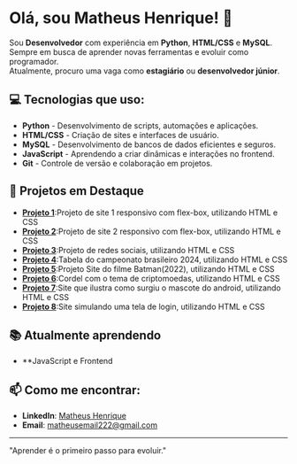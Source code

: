 # Olá, sou Matheus Henrique! 👋

Sou **Desenvolvedor** com experiência em **Python**, **HTML/CSS** e **MySQL**.  
Sempre em busca de aprender novas ferramentas e evoluir como programador.  
Atualmente, procuro uma vaga como **estagiário** ou **desenvolvedor júnior**.

## 💻 Tecnologias que uso:
- **Python** - Desenvolvimento de scripts, automações e aplicações.
- **HTML/CSS** - Criação de sites e interfaces de usuário.
- **MySQL** - Desenvolvimento de bancos de dados eficientes e seguros.
- **JavaScript** - Aprendendo a criar dinâmicas e interações no frontend.   
- **Git** - Controle de versão e colaboração em projetos.

## 🚀 Projetos em Destaque
- **[Projeto 1](https://github.com/Matheushenrique02/projeto-imperatriz)**:Projeto de site 1 responsivo com flex-box, utilizando HTML e CSS
- **[Projeto 2](https://matheushenrique02.github.io/projeto-flexbox/)**:Projeto de site 2 responsivo com flex-box, utilizando HTML e CSS
- **[Projeto 3](https://matheushenrique02.github.io/projeto-social/)**:Projeto de redes sociais, utilizando HTML e CSS
- **[Projeto 4](https://matheushenrique02.github.io/Projeto-brasileirao/)**:Tabela do campeonato brasileiro 2024, utilizando HTML e CSS
- **[Projeto 5](https://matheushenrique02.github.io/projeto-batman/)**:Projeto Site do filme Batman(2022), utilizando HTML e CSS
- **[Projeto 6](https://matheushenrique02.github.io/Projeto-cordel/)**:Cordel com o tema de criptomoedas, utilizando HTML e CSS
- **[Projeto 7](https://matheushenrique02.github.io/site-android.new/)**:Site que ilustra como surgiu o mascote do android, utilizando HTML e CSS
- **[Projeto 8](https://matheushenrique02.github.io/projeto-login/)**:Site simulando uma tela de login, utilizando HTML e CSS


## 📚 Atualmente aprendendo
- **JavaScript e Frontend

## 📫 Como me encontrar:
- **LinkedIn**: [Matheus Henrique](https://www.linkedin.com/in/matheus-henrique-ab94402a5/)
- **Email**: matheusemail222@gmail.com

---

"Aprender é o primeiro passo para evoluir."
